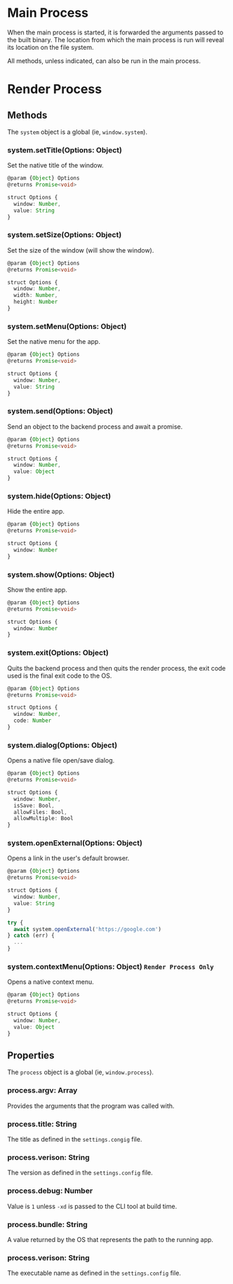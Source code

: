 
# Main Process
When the main process is started, it is forwarded the arguments
passed to the built binary. The location from which the main
process is run will reveal its location on the file system.

All methods, unless indicated, can also be run in the main process.

# Render Process

## Methods
The `system` object is a global (ie, `window.system`).

### system.setTitle(Options: Object)
Set the native title of the window.

```ts
@param {Object} Options
@returns Promise<void>

struct Options {
  window: Number,
  value: String
}
```

### system.setSize(Options: Object)
Set the size of the window (will show the window).

```ts
@param {Object} Options
@returns Promise<void>

struct Options {
  window: Number,
  width: Number,
  height: Number
}
```

### system.setMenu(Options: Object)
Set the native menu for the app.

```ts
@param {Object} Options
@returns Promise<void>

struct Options {
  window: Number,
  value: String
}
```

### system.send(Options: Object)
Send an object to the backend process and await a promise.

```ts
@param {Object} Options
@returns Promise<void>

struct Options {
  window: Number,
  value: Object
}
```

### system.hide(Options: Object)
Hide the entire app.

```ts
@param {Object} Options
@returns Promise<void>

struct Options {
  window: Number
}
```

### system.show(Options: Object)
Show the entire app.

```ts
@param {Object} Options
@returns Promise<void>

struct Options {
  window: Number
}
```

### system.exit(Options: Object)
Quits the backend process and then quits the render process,
the exit code used is the final exit code to the OS.

```ts
@param {Object} Options
@returns Promise<void>

struct Options {
  window: Number,
  code: Number
}
```

### system.dialog(Options: Object)
Opens a native file open/save dialog.

```ts
@param {Object} Options
@returns Promise<void>

struct Options {
  window: Number,
  isSave: Bool,
  allowFiles: Bool,
  allowMultiple: Bool
}
```

### system.openExternal(Options: Object)
Opens a link in the user's default browser.

```ts
@param {Object} Options
@returns Promise<void>

struct Options {
  window: Number,
  value: String
}
```

```js
try {
  await system.openExternal('https://google.com')
} catch (err) {
  ...
}
```

### system.contextMenu(Options: Object) `Render Process Only`
Opens a native context menu.

```ts
@param {Object} Options
@returns Promise<void>

struct Options {
  window: Number,
  value: Object
}
```

## Properties
The `process` object is a global (ie, `window.process`).

### process.argv: Array<String>
Provides the arguments that the program was called with.

### process.title: String
The title as defined in the `settings.congig` file.

### process.verison: String
The version as defined in the `settings.config` file.

### process.debug: Number
Value is `1` unless `-xd` is passed to the CLI tool at build time.

### process.bundle: String
A value returned by the OS that represents the path to the running app.

### process.verison: String
The executable name as defined in the `settings.config` file.
